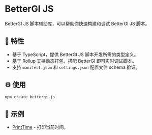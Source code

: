 # BetterGI JS

BetterGI JS 脚本辅助库，可以帮助你快速构建和调试 BetterGI JS 脚本。

## 🌟 特性

- 基于 TypeScript，提供 BetterGI JS 脚本开发所需的类型定义。
- 基于 Rollup 支持动态打包，搭配 BetterGI 即可实时调试脚本。
- 支持 `manifest.json` 和 `settings.json` 配置文件 schema 验证。

## ⚙️ 使用

```bash
npm create bettergi-js
```

## 📖 示例

+ [PrintTime](./examples/print-time/README.md) - 打印当前时间。

